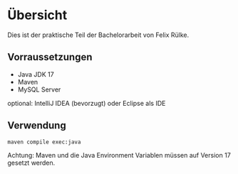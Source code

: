 # Übersicht

Dies ist der praktische Teil der Bachelorarbeit von Felix Rülke.

## Vorraussetzungen

- Java JDK 17
- Maven
- MySQL Server

optional: IntelliJ IDEA (bevorzugt) oder Eclipse als IDE



## Verwendung

```bash
maven compile exec:java
```

Achtung: Maven und die Java Environment Variablen müssen auf Version 17 gesetzt werden.
